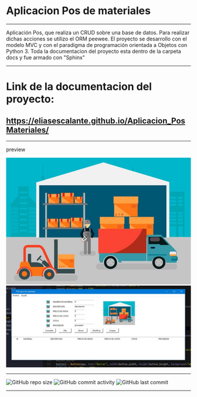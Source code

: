 # Aplicacion Pos de materiales
----
Aplicación Pos, que realiza un CRUD sobre una base de datos. 
Para realizar dichas acciones se utilizo el ORM peewee.
El proyecto se desarrollo con el modelo MVC y con el paradigma de programación orientada a Objetos con Python 3.
Toda la documentacion del proyecto esta dentro de la carpeta docs y fue armado con "Sphinx"

----
# Link de la documentacion del proyecto:
## https://eliasescalante.github.io/Aplicacion_PosMateriales/
----

preview

![Texto alternativo](https://github.com/eliasescalante/Aplicacion_PosMateriales/blob/main/img/1.JPG)
![Texto alternativo](https://github.com/eliasescalante/Aplicacion_PosMateriales/blob/main/img/Capture_app_nueva.JPG)

----

![GitHub repo size](https://img.shields.io/github/repo-size/eliasescalante/Aplicacion_PosMateriales
)
![GitHub commit activity](https://img.shields.io/github/commit-activity/m/eliasescalante/Aplicacion_PosMateriales
)
![GitHub last commit](https://img.shields.io/github/last-commit/eliasescalante/Aplicacion_PosMateriales
)

----
